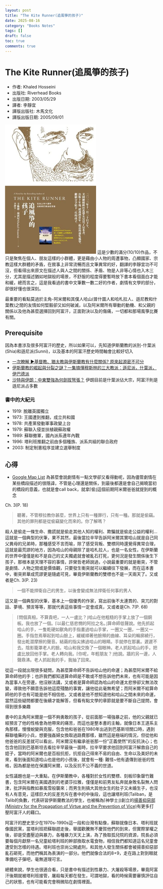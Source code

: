 ```yaml
---
layout: post
title: "The Kite Runner(追風箏的孩子)"
date: 2025-08-16
category: "Books Notes"
tags: []
draft: false
toc: true
comments: true
---
```


# The Kite Runner(追風箏的孩子)
* 作者: Khaled Hosseini
* 出版社: Riverhead Books
* 出版日期: 2003/05/29
* 譯者: 李靜宜
* 譯版出版社: 木馬文化
* 譯版出版日期: 2005/09/01

<img src="/assets/posts/追風箏的孩子.jpg" alt="" width="300">
這是少數的滿分(10/10)作品，不只是聚焦在個人、朋友這樣的小群體，更是藉由小人物的周遭事物，凸顯國家、宗教這樣大群體的矛盾，在敘事上非常流暢而且文筆異常的好，翻譯的李靜宜功不可沒，但看得出來原文在描述人與人之間的關係、矛盾、物是人非等心情也入木三分，尤其是描述猶如地獄般的場景，不舒服的程度得要暫時放下書本看個面白才能和緩，總而言之，這是我看過的書中文筆數一數二好的作者，劇情有文學的部分，卻很好懂也很深刻。


最重要的看點莫過於主角-阿米爾和其僕人哈山(普什圖人和哈札拉人、遜尼教和什葉教)之間的友情如何堅毅卻又如何破滅，以及阿米爾所有舉動的動機、和父親的關係以及他為甚麼選擇回到阿富汗，正面對決以及的傷痛，一切都和那場風箏比賽有關。
<!-- more -->


## Prerequisite
因為本書涉及很多阿富汗的歷史，所以如果可以，先知道伊斯蘭教的派別-什葉派(Shia)和遜尼派(Sunni)，以及基本的阿富汗歷史時間軸會比較好切入

* [ 一次瞭解 ►基督教、猶太教與伊斯蘭教有什麼關係? 原來起源密不可分 ](https://youtu.be/bcwF18z9aVw?si=vDNcVuDR0DOp_Y0e)
* [ 伊斯蘭教的崛起與分裂之謎？一集搞懂穆斯林的三大教派：遜尼派，什葉派，伊巴德派 ](https://youtu.be/KB9QU3FVlcQ?si=ixbicJVVH64wv72_)
* [沙特與伊朗：中東雙強為何劍拔弩張？](https://www.bbc.com/zhongwen/trad/world-42067527)
伊朗目前是什葉派佔大宗，阿富汗則是遜尼派占多數

### 書中的大紀元
* 1919: 脫離英國獨立
* 1973: 王國遭到推翻，成立共和國
* 1978: 共產黨發動軍事政變上台
* 1979: 蘇聯入侵並扶植親蘇政權
* 1989: 蘇聯撤軍，國內派系連年內戰
* 1996: 塔利班推翻之前由多個種族、派系共組的聯合政府
* 2003: 制定制憲程序並建立選舉制度

## 心得
* [Google Map List](https://maps.app.goo.gl/NbnhnemzyEJcAv8r5)
為甚麼會說劇情有一點文學卻又看得動呢，因為儘管劇情在某些橋段描述的很隱諱，不管是心理還是關係，到最後都還是會自己揭曉當初的橋段的意義，也就是會call back，就拿⌈偷⌋這個前期阿米爾爸爸就提到的概念

Ch. 3(P. 18)
> 聽著，不管穆拉教你甚麼，世界上只有一種罪行，只有一種。那就是偷竊。其他的罪刑都是從偷竊變化而來的。你了解嗎？

殺人是偷走一條生命、撒謊就是偷走其他人知的權利、欺騙就是偷走公益的權利...這就是一個典型的伏筆，果不其然，最後當拉辛罕告訴阿米爾其實哈山就是自己同父異母的兄弟時，那種感受不言而喻，除了感受背叛、雙標同時還覺得異常合理，這就是最荒謬的地方，因為哈山的母親除了是哈札拉人，也是一名女性，在伊斯蘭的世界中僅僅是和不是自己的丈夫獨處就會被亂石打死，更何況是發生關係後生下孩子，那根本是天理不容的事情，許榮哲老師說過，小說最重要的就是衝突，不管是劇情、人物之間或是價值觀，只要發生衝突就可以繼續往下發展，而在這本書中，衝突昇華成荒謬更是隨處可見，畢竟伊斯蘭教的雙標也不是一天兩天了。又或者是Ch. 3(P. 23)
> 一個不能捍衛自己的男生，以後會變成無法捍衛任何事的男人

這又是一個典型的伏筆，基本上一個優秀的作家，寫出前後不太連貫的、突兀的對話、夢境、預言等等，那就代表這些事情一定會成真，又或者是Ch. 7(P. 68)
> ⌈問個真相，不算貴吧，一人一盧比？⌋哈山在他粗糙的手掌上放了一個銅板。我也放了一個。⌈以最仁慈悲憫的阿拉之名。⌋算命師低聲說。他先抓起哈山的手，一隻乾硬如獸角的手指畫過哈山手掌，一圈又一圈，一圈又一圈。手指忽焉舉起到哈山臉上，緩緩順著他臉頰的曲線、耳朵的輪廓繞行，發出乾澀摩擦的聲音。結繭的指尖拂過哈山的眼睛。手就停在那裏。遲遲不去。陰影籠罩老人的臉。哈山和我交換了一個眼神。老人抓起哈山的手，把盧比放回他手掌。老人轉向我。⌈你呢，年輕朋友？⌋他說。牆的另一邊，人聲鼎沸。老人抓起我的手，我抽了回來。

從這一段就出現很多疑問，為甚麼算命師不告訴哈山他的命運；為甚麼阿米爾不給算命師他的手；也許我們都知道算命師是不敢或不想告訴他們未來，也有可能是因為當事人在旁邊，他沒辦法講，又或者是算命師認為哈山的命運太悲慘卻又無法改變，導致他不願意告訴他這麼殘酷的事實，讓他從此毫無希望；而阿米爾不給算命師他的手也有可能是他不相信他，又或者是他不想知道他和哈山之間未來的命運，當然這些疑問都要在後續才能解答，但看有點文學的章節就是要不斷自己提問，會得到很多樂趣

書中的主角阿米爾是一個不夠勇敢的孩子，從前面那一場強暴之前，他的父親就已經預言了他的性格會為他帶來的痛苦，而這也是整本書的主軸，就像日本王道系主角那樣，慢慢蛻變與克服，包含他和爸爸在1980年出逃到巴基斯坦關口時，遇到蘇聯嗑藥的小兵，想要強姦婦女換取過路費那樣，雖然這是極端的情況，但從他和他爸爸的反差就可以看出，阿米爾沒有繼承爸爸那一份"正義使然"的反抗決心；也包含他回到巴基斯坦去看拉辛罕最後一面時，拉辛罕要求他回到阿富汗解救自己的姪子，當時的阿米爾也是百般抗拒，抗拒自己得來不易的自由、生命以及美好的未來，看到後面知道哈山也是他的小孩後，就會有一種: 難怪~他有遺傳到爸爸的性格，因為都是他在保護阿米爾，以及反抗不公不義的世道。

女性議題也是一大重點，在伊斯蘭教中，各種對於女性的雙標、刻板印象罄竹難書，包含阿米爾在美國遇到的老婆莎拉雅，僅僅是和前男友私奔就身敗名裂無人問津，批評與指教如暴風雪般襲來；而男生則搞大其他女生的肚子又未婚生子，也沒有人有意見，這樣巨大的反差充斥在書中的中後段，這也讓塔利班(Taliban，是Talib的負數，代表研習伊斯蘭教法的學生，也被稱為⌈神學士⌋)創立的[揚善抑惡部(Ministry for the Propagation of Virtue and the Prevention of Vice)](https://zh.wikipedia.org/zh-tw/%E5%8A%9D%E5%96%84%E6%83%A9%E6%81%B6%E9%83%A8_(%E9%98%BF%E5%AF%8C%E6%B1%97))有更多打壓阿富汗人的藉口。

阿富汗的歷史至少在1970s-1990s這一段和台灣有點像，蘇聯就像日本、塔利班就像國民黨，當塔利班把蘇聯趕走後，舉國歡騰無不慶賀他們的到來，但實際掌權之後，卻是受盡壓迫與暴力，各種暴力天天上演，為了換取孤兒院的資源，院長必須要每個月獻祭一名兒童給塔利班的幹部換取水電食物，相信我們都知道這名兒童會遭受到怎樣的待遇。塔利班也崇尚公開處刑，和其他人發生關係都會被揚善抑惡部亂石砸死，而他們稱其為表演的一部分。他們就像合法的8+9，走在路上對到眼就準備吃子彈吧，毫無道理可言。

總體來說，學生也很適合看，只是書中有描述到性暴力、大屠殺等場景，畢竟阿富汗後期就被塔利班接管，屠殺每天都在發生，可謂地獄，看的時候需要審慎評估自己的狀態，也有可能看完會稍微陷在劇情裡面。